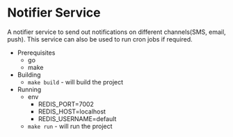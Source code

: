 # Notifier Service

A notifier service to send out notifications on different channels(SMS, email, push). This service can also be used to run cron jobs if required.

- Prerequisites
  - go
  - make
- Building
  - `make build` - will build the project
- Running
  - env
    - REDIS_PORT=7002
    - REDIS_HOST=localhost
    - REDIS_USERNAME=default
  - `make run` - will run the project